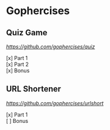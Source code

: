 # Gophercises

## Quiz Game
*https://github.com/gophercises/quiz*

[x] Part 1\
[x] Part 2\
[x] Bonus

## URL Shortener
*https://github.com/gophercises/urlshort*

[x] Part 1\
[ ] Bonus
